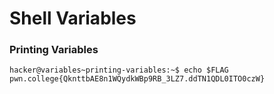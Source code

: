# Shell Variables

### Printing Variables
```
hacker@variables~printing-variables:~$ echo $FLAG
pwn.college{QknttbAE8n1WQydkWBp9RB_3LZ7.ddTN1QDL0ITO0czW}

```
